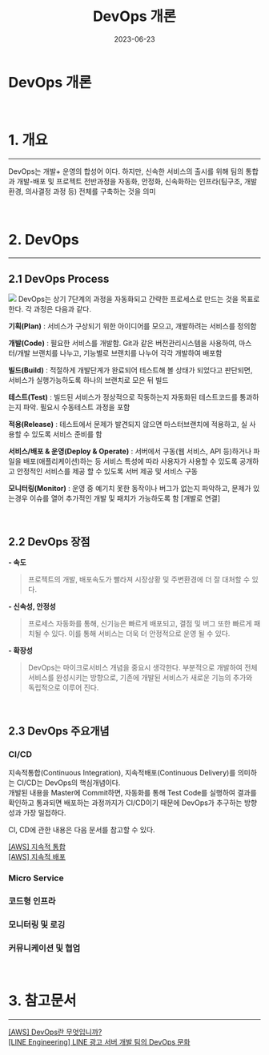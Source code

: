 ﻿---
layout: post
title: DevOps 개론
image: 
date: 2023-06-23
tags: 
categories: DevOps
---
# DevOps 개론
   
<br>   

# 1. 개요
---
DevOps는 개발+  운영의 합성어 이다. 하지만, 신속한 서비스의 출시를 위해 팀의 통합과 개발-배포 및 프로젝트 전반과정을 자동화, 안정화, 신속화하는 인프라(팀구조, 개발환경, 의사결정 과정 등) 전체를 구축하는 것을 의미

<!-- ![](https://d1.awsstatic.com/product-marketing/DevOps/DevOps_feedback-diagram.ff668bfc299abada00b2dcbdc9ce2389bd3dce3f.png) -->


<br>   

# 2. DevOps   
---   
## 2.1 DevOps Process  
![](https://engineering.linecorp.com/wp-content/uploads/2021/04/lineadsdevops1.png)
DevOps는 상기 7단계의 과정을 자동화되고 간략한 프로세스로 만드는 것을 목표로 한다. 각 과정은 다음과 같다.    

**기획(Plan)** : 서비스가 구상되기 위한 아이디어를 모으고, 개발하려는 서비스를 정의함    

**개발(Code)** : 필요한 서비스를 개발함. Git과 같은 버전관리시스템을 사용하여, 마스터/개발 브랜치를 나누고, 기능별로 브랜치를 나누어 각각 개발하여 배포함    

**빌드(Build)** : 적절하게 개발단계가 완료되어 테스트해 볼 상태가 되었다고 판단되면, 서비스가 실행가능하도록 하나의 브랜치로 모은 뒤 빌드    

**테스트(Test)** : 빌드된 서비스가 정상적으로 작동하는지 자동화된 테스트코드를 통과하는지 파악. 필요시 수동테스트 과정을 포함    

**적용(Release)** : 테스트에서 문제가 발견되지 않으면 마스터브랜치에 적용하고, 실 사용할 수 있도록 서비스 준비를 함     

**서비스/배포 & 운영(Deploy & Operate)** : 서버에서 구동(웹 서비스, API 등)하거나 파일을 배포(애플리케이션)하는 등 서비스 특성에 따라 사용자가 사용할 수 있도록 공개하고 안정적인 서비스를 제공 할 수 있도록 서버 제공 및 서비스 구동 

**모니터링(Monitor)** : 운영 중 예기치 못한 동작이나 버그가 없는지 파악하고, 문제가 있는경우 이슈를 열어 추가적인 개발 및 패치가 가능하도록 함 [개발로 연결]  

<br>

## 2.2 DevOps 장점   
   
**- 속도**
> 프로젝트의 개발, 배포속도가 빨라져 시장상황 및 주변환경에 더 잘 대처할 수 있다. 
>   

**- 신속성, 안정성**
> 프로세스 자동화를 통해, 신기능은 빠르게 배포되고, 결점 및 버그 또한 빠르게 패치될 수 있다. 이를 통해 서비스는 더욱 더 안정적으로 운영 될 수 있다.
>
 
**- 확장성**
> DevOps는 마이크로서비스 개념을 중요시 생각한다. 부분적으로 개발하여 전체 서비스를 완성시키는 방향으로, 기존에 개발된 서비스가 새로운 기능의 추가와 독립적으로 이루어 진다.
>    

<br>   

## 2.3 DevOps 주요개념
### CI/CD
지속적통합(Continuous Integration), 지속적배포(Continuous Delivery)를 의미하는 CI/CD는 DevOps의 핵심개념이다.  
개발된 내용을 Master에 Commit하면, 자동화를 통해 Test Code를 실행하여 결과를 확인하고 통과되면 배포하는 과정까지가 CI/CD이기 때문에 DevOps가 추구하는 방향성과 가장 밀접하다.   
   
CI, CD에 관한 내용은 다음 문서를 참고할 수 있다.   
   
[[AWS] 지속적 통합](https://aws.amazon.com/ko/devops/continuous-integration/)   
[[AWS] 지속적 배포](https://aws.amazon.com/ko/devops/continuous-delivery/)   
### Micro Service
### 코드형 인프라
### 모니터링 및 로깅
### 커뮤니케이션 및 협업

<br>


# 3. 참고문서
---
[[AWS] DevOps란 무엇입니까?](https://aws.amazon.com/ko/devops/what-is-devops/)  
[[LINE Engineering] LINE 광고 서버 개발 팀의 DevOps 문화](https://engineering.linecorp.com/ko/blog/line-ads-devops-culture)